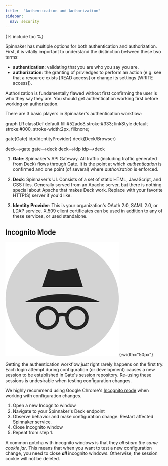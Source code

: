 ```yaml
---
title:  "Authentication and Authorization"
sidebar:
  nav: security
---
```


{% include toc %}

Spinnaker has multiple options for both authentication and authorization. First, it is vitally important to understand the distinction between these two terms:

* **authentication**: validating that you are who you say you are.
* **authorization**: the granting of privledges to perform an action (e.g. see that a resource exists [READ access] or change its settings [WRITE access]).

Authorization is fundamentally flawed without first confirming the user is who they say they are.  You should get authentication working first before working on authorization.

There are 3 basic players in Spinnaker's authentication workflow:

<div class="mermaid">
graph LR
classDef default fill:#52adc8,stroke:#333;
linkStyle default stroke:#000, stroke-width:2px, fill:none;


gate(Gate)
idp(IdentityProvider)
deck(Deck/Browser)

deck-->gate
gate-->deck
deck-->idp
idp-->deck
</div>

1. **Gate**: Spinnaker's API Gateway. All traffic (including traffic generated from Deck) flows through Gate. It is the point at which _authentication_ is confirmed and one point (of several) where _authorization_ is enforced.

1. **Deck**: Spinnaker's UI. Consists of a set of static HTML, JavaScript, and CSS files. Generally served from an Apache server, but there is nothing special about Apache that makes Deck work. Replace with your favorite HTTP(S) server if you'd like.

1. **Identity Provider**: This is your organization's OAuth 2.0, SAML 2.0, or LDAP service. X.509 client certificates can be used in addition to any of these services, or used standalone.

## Incognito Mode

![Incognito logo](incognito.png){:width="50px"}

Getting the authentication workflow _just_ right rarely happens on the first try. Each login attempt during configuration (or development) causes a new session to be established in Gate's session repository. Re-using these sessions is undesirable when testing configuration changes.

We highly recommend using Google Chrome's [Incognito mode](https://support.google.com/chrome/answer/95464?source=gsearch&hl=en) when working with configuration changes.

1. Open a new Incognito window
1. Navigate to your Spinnaker's Deck endpoint
1. Observe behavior and make configuration change. Restart affected Spinnaker service.
1. Close Incognito window
1. Repeat from step 1.

A common gotcha with incognito windows is that they _all share the same cookie jar_. This means that when you want to test a new configuration change, you need to close **_all_** incognito windows. Otherwise, the session cookie will not be deleted.

<script src="https://cdn.rawgit.com/knsv/mermaid/6.0.0/dist/mermaid.min.js"></script>
<script>
  mermaid.initialize({
    startOnLoad:true
  });
</script>
